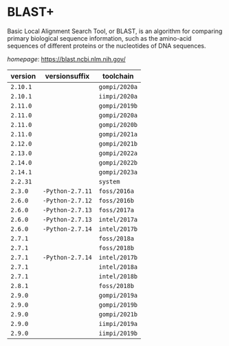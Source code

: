 # BLAST+

Basic Local Alignment Search Tool, or BLAST, is an algorithm  for comparing primary biological sequence information, such as the amino-acid  sequences of different proteins or the nucleotides of DNA sequences.

*homepage*: <https://blast.ncbi.nlm.nih.gov/>

version | versionsuffix | toolchain
--------|---------------|----------
``2.10.1`` |  | ``gompi/2020a``
``2.10.1`` |  | ``iimpi/2020a``
``2.11.0`` |  | ``gompi/2019b``
``2.11.0`` |  | ``gompi/2020a``
``2.11.0`` |  | ``gompi/2020b``
``2.11.0`` |  | ``gompi/2021a``
``2.12.0`` |  | ``gompi/2021b``
``2.13.0`` |  | ``gompi/2022a``
``2.14.0`` |  | ``gompi/2022b``
``2.14.1`` |  | ``gompi/2023a``
``2.2.31`` |  | ``system``
``2.3.0`` | ``-Python-2.7.11`` | ``foss/2016a``
``2.6.0`` | ``-Python-2.7.12`` | ``foss/2016b``
``2.6.0`` | ``-Python-2.7.13`` | ``foss/2017a``
``2.6.0`` | ``-Python-2.7.13`` | ``intel/2017a``
``2.6.0`` | ``-Python-2.7.14`` | ``intel/2017b``
``2.7.1`` |  | ``foss/2018a``
``2.7.1`` |  | ``foss/2018b``
``2.7.1`` | ``-Python-2.7.14`` | ``intel/2017b``
``2.7.1`` |  | ``intel/2018a``
``2.7.1`` |  | ``intel/2018b``
``2.8.1`` |  | ``foss/2018b``
``2.9.0`` |  | ``gompi/2019a``
``2.9.0`` |  | ``gompi/2019b``
``2.9.0`` |  | ``gompi/2021b``
``2.9.0`` |  | ``iimpi/2019a``
``2.9.0`` |  | ``iimpi/2019b``
